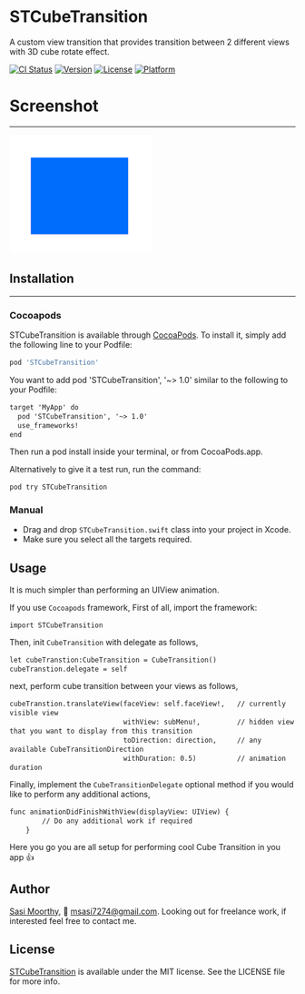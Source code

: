 # STCubeTransition
A custom view transition that provides transition between 2 different views with 3D cube rotate effect.

[![CI Status](http://img.shields.io/travis/Sa74/STCubeTransition.svg?style=flat)](https://travis-ci.org/Sa74/STCubeTransition)
[![Version](https://img.shields.io/cocoapods/v/STCubeTransition.svg?style=flat)](http://cocoapods.org/pods/STCubeTransition)
[![License](https://img.shields.io/cocoapods/l/STCubeTransition.svg?style=flat)](http://cocoapods.org/pods/STCubeTransition)
[![Platform](https://img.shields.io/cocoapods/p/STCubeTransition.svg?style=flat)](http://cocoapods.org/pods/STCubeTransition)

# Screenshot
------------
![STCubeTransition](https://github.com/Sa74/STCubeTransition/blob/master/STCubeTransition/STCubeTransition/assets/STCubeTransition.gif)

## Installation
------------

### Cocoapods
STCubeTransition is available through [CocoaPods](http://cocoapods.org). To install
it, simply add the following line to your Podfile:

```ruby
pod 'STCubeTransition'
```
You want to add pod 'STCubeTransition', '~> 1.0' similar to the following to your Podfile:

```
target 'MyApp' do
  pod 'STCubeTransition', '~> 1.0'
  use_frameworks!
end
```
Then run a pod install inside your terminal, or from CocoaPods.app.

Alternatively to give it a test run, run the command:

```
pod try STCubeTransition
```
### Manual
- Drag and drop `STCubeTransition.swift` class into your project in Xcode.
- Make sure you select all the targets required.

## Usage

It is much simpler than performing an UIView animation. 

If you use `Cocoapods` framework, First of all, import the framework:

```
import STCubeTransition
```

Then, init `CubeTransition` with delegate as follows,

```
let cubeTranstion:CubeTransition = CubeTransition()
cubeTranstion.delegate = self
```

next, perform cube transition between your views as follows,

```
cubeTranstion.translateView(faceView: self.faceView!,   // currently visible view
                            withView: subMenu!,         // hidden view that you want to display from this transition
                            toDirection: direction,     // any available CubeTransitionDirection
                            withDuration: 0.5)          // animation duration
```

Finally, implement the `CubeTransitionDelegate` optional method if you would like to perform any additional actions,

```
func animationDidFinishWithView(displayView: UIView) {
        // Do any additional work if required
    }
```

Here you go you are all setup for performing cool Cube Transition in you app 👍


## Author

[Sasi Moorthy](https://twitter.com/Sasi3726), 📧 msasi7274@gmail.com. Looking out for freelance work, if interested feel free to contact me.

## License

[STCubeTransition](https://cocoapods.org/pods/STCubeTransition) is available under the MIT license. See the LICENSE file for more info.
